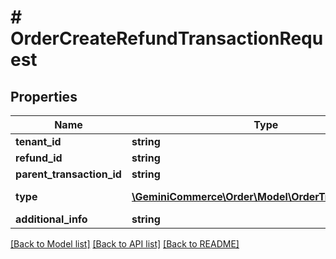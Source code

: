 # # OrderCreateRefundTransactionRequest


## Properties


Name | Type | Description | Notes
------------ | ------------- | ------------- | -------------
**tenant_id**| **string** |   | [optional]
**refund_id**| **string** |   | [optional]
**parent_transaction_id**| **string** |   | [optional]
**type**| [**\GeminiCommerce\Order\Model\OrderTransactionType**](OrderTransactionType.md) |  for more information please, see Model/OrderTransactionType.php  | [optional]
**additional_info**| **string** |   | [optional]


[[Back to Model list]](../../README.md#models) [[Back to API list]](../../README.md#endpoints) [[Back to README]](../../README.md)